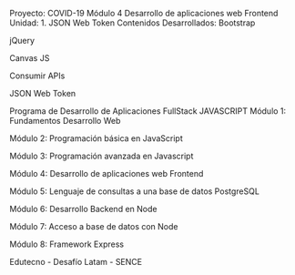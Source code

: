 Proyecto: COVID-19
Módulo 4
Desarrollo de aplicaciones web Frontend
Unidad: 1. JSON Web Token
Contenidos Desarrollados:
Bootstrap

jQuery

Canvas JS

Consumir APIs

JSON Web Token

Programa de Desarrollo de Aplicaciones FullStack JAVASCRIPT
Módulo 1: Fundamentos Desarrollo Web

Módulo 2: Programación básica en JavaScript

Módulo 3: Programación avanzada en Javascript

Módulo 4: Desarrollo de aplicaciones web Frontend

Módulo 5: Lenguaje de consultas a una base de datos PostgreSQL

Módulo 6: Desarrollo Backend en Node

Módulo 7: Acceso a base de datos con Node

Módulo 8: Framework Express

Edutecno - Desafío Latam - SENCE
